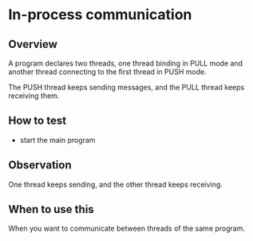 # In-process communication

## Overview

A program declares two threads, one thread binding in PULL mode and another
thread connecting to the first thread in PUSH mode.

The PUSH thread keeps sending messages, and the PULL thread keeps receiving
them.

## How to test

- start the main program

## Observation

One thread keeps sending, and the other thread keeps receiving.

## When to use this

When you want to communicate between threads of the same program.
